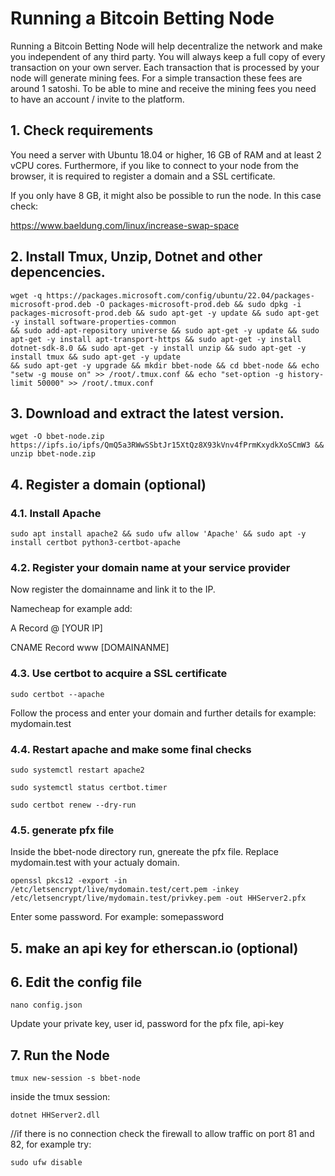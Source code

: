 # Running a Bitcoin Betting Node

Running a Bitcoin Betting Node will help decentralize the network and make you independent of any third party. You will always keep a full copy of every transaction on your own server.  Each transaction that is processed by your node will generate mining fees. For a simple transaction these fees are around 1 satoshi.
To be able to mine and receive the mining fees you need to have an account / invite to the platform.  

## 1. Check requirements 

You need a server with Ubuntu 18.04 or higher, 16 GB of RAM and at least 2 vCPU cores.  Furthermore, if you like to connect to your node from the browser, it is required to register a domain and a SSL certificate. 

If you only have 8 GB, it might also be possible to run the node. In this case check:

https://www.baeldung.com/linux/increase-swap-space

##  2. Install Tmux, Unzip, Dotnet and other depencencies.
```
wget -q https://packages.microsoft.com/config/ubuntu/22.04/packages-microsoft-prod.deb -O packages-microsoft-prod.deb && sudo dpkg -i packages-microsoft-prod.deb && sudo apt-get -y update && sudo apt-get -y install software-properties-common 
&& sudo add-apt-repository universe && sudo apt-get -y update && sudo apt-get -y install apt-transport-https && sudo apt-get -y install dotnet-sdk-8.0 && sudo apt-get -y install unzip && sudo apt-get -y install tmux && sudo apt-get -y update 
&& sudo apt-get -y upgrade && mkdir bbet-node && cd bbet-node && echo "setw -g mouse on" >> /root/.tmux.conf && echo "set-option -g history-limit 50000" >> /root/.tmux.conf
```
## 3. Download and extract the latest version.
```
wget -O bbet-node.zip https://ipfs.io/ipfs/QmQ5a3RWwSSbtJr15XtQz8X93kVnv4fPrmKxydkXoSCmW3 && unzip bbet-node.zip
```

## 4. Register a domain  (optional)

### 4.1. Install Apache
```
sudo apt install apache2 && sudo ufw allow 'Apache' && sudo apt -y install certbot python3-certbot-apache
```
### 4.2. Register your domain name at your service provider

Now register the domainname and link it to the IP.

Namecheap for example add:

A Record  @  [YOUR IP]

CNAME Record  www  [DOMAINANME]

### 4.3. Use certbot to acquire a SSL certificate
```
sudo certbot --apache
```
Follow the process and enter your domain and further details for example:  mydomain.test

### 4.4. Restart apache and make some final checks
```
sudo systemctl restart apache2

sudo systemctl status certbot.timer

sudo certbot renew --dry-run
```
### 4.5. generate pfx file

Inside the bbet-node directory run, gnereate the pfx file.  Replace mydomain.test with your actualy domain. 
```
openssl pkcs12 -export -in /etc/letsencrypt/live/mydomain.test/cert.pem -inkey /etc/letsencrypt/live/mydomain.test/privkey.pem -out HHServer2.pfx
```
Enter some password. For example: somepassword

## 5. make an api key for etherscan.io  (optional)


## 6. Edit the config file
```
nano config.json
```
Update your private key, user id, password for the pfx file, api-key

## 7. Run the Node
```
tmux new-session -s bbet-node
```

inside the tmux session:

```
dotnet HHServer2.dll
```


//if there is no connection  check the firewall to allow traffic on port 81 and 82, for example try:
```
sudo ufw disable
```

